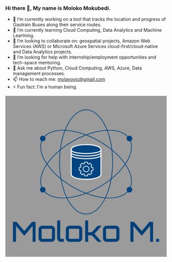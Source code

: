 ### Hi there 👋, My name is Moloko Mokubedi.

- 🔭 I’m currently working on a tool that tracks the location and progress of Gautrain Buses along their service routes.
- 🌱 I’m currently learning Cloud Computing, Data Analytics and Machine Leartning.
- 👯 I’m looking to collaborate on: geospatial projects, Amazon Web Services (AWS) or Microsoft Azure Services cloud-first/cloud-native and Data Analytics projects.
- 🤔 I’m looking for help with internship/employment opportunities and tech-space mentoring.
- 💬 Ask me about Python, Cloud Computing, AWS, Azure, Data management processes.
- 📫 How to reach me: molavovic@gmail.com
- ⚡ Fun fact: I'm a human being.

<img src="Moloko-Professional-Logo-Grey-Background.jpg" align="middle">
